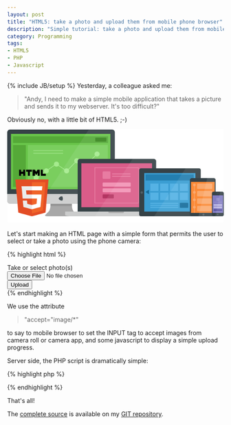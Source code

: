 ```yaml
---
layout: post
title: "HTML5: take a photo and upload them from mobile phone browser"
description: "Simple tutorial: take a photo and upload them from mobile phone browser"
category: Programming
tags: 
- HTML5
- PHP
- Javascript
---
```

{% include JB/setup %}
Yesterday, a colleague asked me: 

>"Andy, I need to make a simple mobile application that takes a picture and sends it to my webserver. It's too difficult?"

Obviously no, with a little bit of HTML5. ;-)

![HTML5](/images/HTML5Common.png)

<!-- more -->
Let's start making an HTML page with a simple form that permits the user to select or take a photo using the phone camera:

{% highlight html %}
<!DOCTYPE html>
<html>
<head>
    <title>Take or select photo(s)</title>
    <script type="text/javascript">
      function fileSelected() {
        var count = document.getElementById('fileToUpload').files.length;
              document.getElementById('details').innerHTML = "";
              for (var index = 0; index < count; index ++)
              {
                     var file = document.getElementById('fileToUpload').files[index];
                     var fileSize = 0;
                     if (file.size > 1024 * 1024)
                            fileSize = (Math.round(file.size * 100 / (1024 * 1024)) / 100).toString() + 'MB';
                     else
                            fileSize = (Math.round(file.size * 100 / 1024) / 100).toString() + 'KB';
                     document.getElementById('details').innerHTML += 'Name: ' + file.name + '<br>Size: ' + fileSize + '<br>Type: ' + file.type;
                     document.getElementById('details').innerHTML += '<p>';
              }
      }
      function uploadFile() {
        var fd = new FormData();
              var count = document.getElementById('fileToUpload').files.length;
              for (var index = 0; index < count; index ++)
              {
                     var file = document.getElementById('fileToUpload').files[index];
                     fd.append('myFile', file);
              }
        var xhr = new XMLHttpRequest();
        xhr.upload.addEventListener("progress", uploadProgress, false);
        xhr.addEventListener("load", uploadComplete, false);
        xhr.addEventListener("error", uploadFailed, false);
        xhr.addEventListener("abort", uploadCanceled, false);
        xhr.open("POST", "savetofile.php");
        xhr.send(fd);
      }
      function uploadProgress(evt) {
        if (evt.lengthComputable) {
          var percentComplete = Math.round(evt.loaded * 100 / evt.total);
          document.getElementById('progress').innerHTML = percentComplete.toString() + '%';
        }
        else {
          document.getElementById('progress').innerHTML = 'Upload error!';
        }
      }
      function uploadComplete(evt) {
        alert(evt.target.responseText);
      }
      function uploadFailed(evt) {
        alert("Error sendin file...");
      }
      function uploadCanceled(evt) {
        alert("Upload cancelled by the user or network error!");
      }
    </script>
</head>
<body>
  <form id="form1" enctype="multipart/form-data" method="post" action="savetofile.php">
    <div>
      <label for="fileToUpload">Take or select photo(s)</label><br />
      <input type="file" name="fileToUpload" id="fileToUpload" onchange="fileSelected();" accept="image/*" />
    </div>
    <div id="details"></div>
    <div>
      <input type="button" onclick="uploadFile()" value="Upload" />
    </div>
    <div id="progress"></div>
  </form>
</body>
</html>
{% endhighlight %}

We use the attribute 

> "accept="image/*" 

to say to mobile browser to set the INPUT tag to accept images from camera roll or camera app, and some javascript to display a simple upload progress.

Server side, the PHP script is dramatically simple:

{% highlight php %}

<?php
if (isset($_FILES['myFile'])) {
    // Example:
    move_uploaded_file($_FILES['myFile']['tmp_name'], "uploads/" . $_FILES['myFile']['name']);
    echo 'Upload completed!';
}
?>
{% endhighlight %}

That's all!

The [complete source](http://git.andreafortuna.org/html5-mobile-upload/src) is available on my [GIT repository](http://git.andreafortuna.org/).

